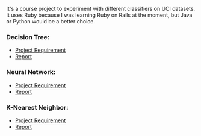 It's a course project to experiment with different classifiers on UCI datasets.
It uses Ruby because I was learning Ruby on Rails at the moment, but Java or Python would be a better choice.

### Decision Tree:
- [Project Requirement](https://github.com/jjjj222/machine_learning/blob/master/doc/proj1.txt)
- [Report](https://github.com/jjjj222/machine_learning/blob/master/doc/project1_report.pdf)

### Neural Network:
- [Project Requirement](https://github.com/jjjj222/machine_learning/blob/master/doc/proj2.html)
- [Report](https://github.com/jjjj222/machine_learning/blob/master/doc/project2_report.pdf)

### K-Nearest Neighbor:
- [Project Requirement](https://github.com/jjjj222/machine_learning/blob/master/doc/proj3.html)
- [Report](https://github.com/jjjj222/machine_learning/blob/master/doc/project3_report.pdf)
